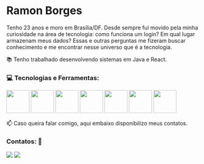 # Ramon Borges

Tenho 23 anos e moro em Brasília/DF. Desde sempre fui movido pela minha curiosidade na área de tecnologia: como funciona um login? Em qual lugar armazenam meus dados? Essas e outras perguntas me fizeram buscar conhecimento e me encontrar nesse universo que é a tecnologia.

📚 Tenho trabalhado desenvolvendo sistemas em Java e React.

### :computer: Tecnologias e Ferramentas:
<div>
<img src="https://cdn.jsdelivr.net/gh/devicons/devicon/icons/html5/html5-original-wordmark.svg" width="60" height="60"/> <img src="https://cdn.jsdelivr.net/gh/devicons/devicon/icons/css3/css3-original-wordmark.svg" width="60" height="60"/> 
<img src="https://cdn.jsdelivr.net/gh/devicons/devicon/icons/javascript/javascript-original.svg" width="60" height="60"/>
<img src="https://cdn.jsdelivr.net/gh/devicons/devicon/icons/react/react-original-wordmark.svg" width="60" height="60"/>
<img src="https://cdn.jsdelivr.net/gh/devicons/devicon/icons/java/java-original-wordmark.svg" width="60" height="60"/>
<img src="https://cdn.jsdelivr.net/gh/devicons/devicon/icons/mysql/mysql-original-wordmark.svg" width="60" height="60"/> 
<img src="https://cdn.jsdelivr.net/gh/devicons/devicon/icons/postgresql/postgresql-original-wordmark.svg"  width="60" height="60"/>         
<div>
          

<!-- [![Top Langs](https://github-readme-stats.vercel.app/api/top-langs/?username=BorgesRamon)](https://github.com/BorgesRamon/github-readme-stats) -->

📫 Caso queira falar comigo, aqui embaixo disponibilizo meus contatos.


### Contatos: :speech_balloon:
<div>
<a href = "mailto:contato@borgesramon1@gmail.com"><img src="https://img.shields.io/badge/Gmail-D14836?style=for-the-badge&logo=gmail&logoColor=white" target="_blank"></a>
<a href="https://www.linkedin.com/in/ramonborgesa" target="_blank"><img src="https://img.shields.io/badge/-LinkedIn-%230077B5?style=for-the-badge&logo=linkedin&logoColor=white" target="_blank"></a>   
</div>

<!-- <div>
<a href="https://github.com/BorgesRamon">
<img height="180em" src="https://github-readme-stats.vercel.app/api/top-langs/?username=BorgesRamon&layout=compact&langs_count=7&theme=dracula"/>
<img height="180em" src="https://github-readme-stats.vercel.app/api?username=BorgesRamon&show_icons=true&theme=dracula&include_all_commits=true&count_private=true"/>
</div> -->

